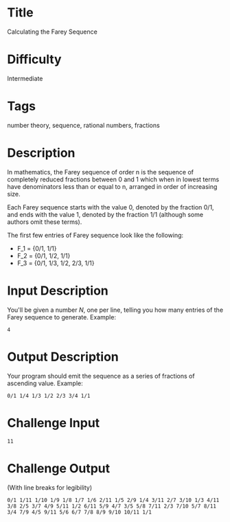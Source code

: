 # Title

Calculating the Farey Sequence

# Difficulty

Intermediate 

# Tags

number theory, sequence, rational numbers, fractions

# Description

In mathematics, the Farey sequence of order n is the sequence of completely reduced fractions between 0 and 1 which when in lowest terms have denominators less than or equal to n, arranged in order of increasing size.

Each Farey sequence starts with the value 0, denoted by the fraction 0/1, and ends with the value 1, denoted by the fraction 1/1 (although some authors omit these terms).

The first few entries of Farey sequence look like the following:

- F_1 = {0/1, 1/1}
- F_2 = {0/1, 1/2, 1/1}
- F_3 = {0/1, 1/3, 1/2, 2/3, 1/1}

#  Input Description

You'll be given a number *N*, one per line, telling you how many entries of the Farey sequence to generate. Example:

    4

#  Output Description

Your program should emit the sequence as a series of fractions of ascending value. Example:

    0/1 1/4 1/3 1/2 2/3 3/4 1/1

# Challenge Input

    11

# Challenge Output

(With line breaks for legibility)

    0/1 1/11 1/10 1/9 1/8 1/7 1/6 2/11 1/5 2/9 1/4 3/11 2/7 3/10 1/3 4/11 
    3/8 2/5 3/7 4/9 5/11 1/2 6/11 5/9 4/7 3/5 5/8 7/11 2/3 7/10 5/7 8/11 
    3/4 7/9 4/5 9/11 5/6 6/7 7/8 8/9 9/10 10/11 1/1